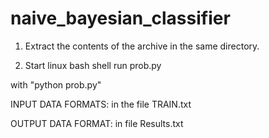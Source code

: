 naive_bayesian_classifier
=========================

1. Extract the contents of the archive in the same directory.

2. Start linux bash shell
run prob.py

with "python prob.py"

INPUT DATA FORMATS: in the file TRAIN.txt
    <tweetid label tweettext>

OUTPUT DATA FORMAT: in file Results.txt
    <tweetid label>




